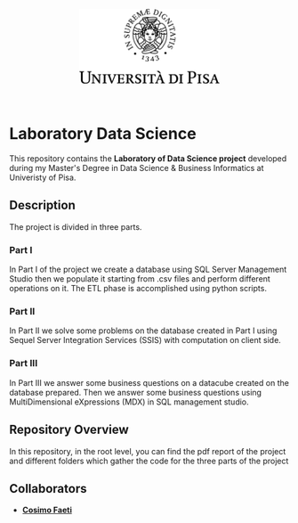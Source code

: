 <p align="center">
  <img width="50%" src="https://github.com/RiccardoGalarducci/laboratory-data-science/blob/main/img/marchio_unipi_black.png">
</p>
<br>

# Laboratory Data Science

This repository contains the **Laboratory of Data Science project** developed during my Master's Degree in Data Science & Business Informatics at Univeristy of Pisa.

## Description

The project is divided in three parts.

### Part I
In Part I of the project we create a database using SQL Server Management Studio then we populate it starting from .csv files and perform different operations on it. The ETL phase is accomplished using python scripts.

### Part II
In Part II we solve some problems on the database created in Part I using Sequel Server Integration Services (SSIS) with computation on client side.

### Part III
In Part III we answer some business questions on a datacube created on the database prepared. Then we answer some business questions using MultiDimensional eXpressions (MDX) in SQL management studio.

## Repository Overview

In this repository, in the root level, you can find the pdf report of the project and different folders which gather the code for the three parts of the project

## Collaborators

* **[Cosimo Faeti](https://github.com/CosimoFaeti)**

